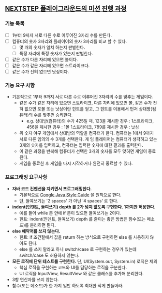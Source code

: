 ## [NEXTSTEP 플레이그라운드의 미션 진행 과정](https://github.com/next-step/nextstep-docs/blob/master/playground/README.md)

### 기능 목록

- [ ] 1부터 9까지 서로 다른 수로 이루어진 3자리 수를 만든다. 
- [ ] 컴퓨터의 숫자 3자리와 플레이어의 숫자 3자리를 비교 할 수 있다.
    - [ ] 몇 개의 숫자가 일치 하는지 판별한다.
    - [ ] 특정 자리에 특정 숫자가 있는지 판별한다.
- [ ] 같은 수가 다른 자리에 있으면 볼이다. 
- [ ] 같은 수가 같은 자리에 있으면 스트라이크다.
- [ ] 같은 수가 전혀 없으면 낫싱이다.

### 기능 요구 사항

- 기본적으로 1부터 9까지 서로 다른 수로 이루어진 3자리의 수를 맞추는 게임이다.
    - 같은 수가 같은 자리에 있으면 스트라이크, 다른 자리에 있으면 볼, 같은 수가 전혀 없으면 포볼 또는 낫싱이란 힌트를 얻고, 그 힌트를 이용해서 먼저 상대방(컴퓨터)의 수를 맞추면 승리한다.
        - e.g. 상대방(컴퓨터)의 수가 425일 때, 123을 제시한 경우 : 1스트라이크, 456을 제시한 경우 : 1볼 1스트라이크, 789를 제시한 경우 : 낫싱
    - 위 숫자 야구 게임에서 상대방의 역할을 컴퓨터가 한다. 컴퓨터는 1에서 9까지 서로 다른 임의의 수 3개를 선택한다. 게 임 플레이어는 컴퓨터가 생각하고 있는 3개의 숫자를 입력하고, 컴퓨터는 입력한
      숫자에 대한 결과를 출력한다.
    - 이 같은 과정을 반복해 컴퓨터가 선택한 3개의 숫자를 모두 맞히면 게임이 종료된다.
    - 게임을 종료한 후 게임을 다시 시작하거나 완전히 종료할 수 있다.
    
### 프로그래밍 요구사항

- **자바 코드 컨벤션을 지키면서 프로그래밍한다.**
    - 기본적으로 [Google Java Style Guide](https://google.github.io/styleguide/javaguide.html) 을 원칙으로 한다.
    - 단, 들여쓰기는 '2 spaces' 가 아닌 '4 spaces' 로 한다.
- **indent(인덴트, 들여쓰기) depth 를 2가 넘지 않도록 구현한다. 1까지만 허용한다.**
    - 예를 들어 while 문 안에 if 문이 있으면 들여쓰기는 2이다.
    - 힌트: indent(인덴트, 들여쓰기) depth 를 줄이는 좋은 방법은 함수(또는 메소드)를 분리하면 된다.
- **else 예약어를 쓰지 않는다.**
    - 힌트: if 조건절에서 값을 return 하는 방식으로 구현하면 else 를 사용하지 않아도 된다.
    - else 를 쓰지 말라고 하니 switch/case 로 구현하는 경우가 있는데 switch/case 도 허용하지 않는다.
- **모든 로직에 단위 테스트를 구현한다.** 단, UI(System.out, System.in) 로직은 제외
    - 핵심 로직을 구현하는 코드와 UI를 담당하는 로직을 구분한다.
    - UI 로직을 InputView, ResultView 와 같은 클래스를 추가해 분리한다.
- 3항 연산자를 쓰지 않는다.
- 함수(또는 메소드)가 한 가지 일만 하도록 최대한 작게 만들어라.

